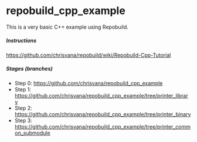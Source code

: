 repobuild_cpp_example
=====================

This is a very basic C++ example using Repobuild.

##### Instructions
https://github.com/chrisvana/repobuild/wiki/Repobuild-Cpp-Tutorial

##### Stages (branches)
- Step 0: https://github.com/chrisvana/repobuild_cpp_example
- Step 1: https://github.com/chrisvana/repobuild_cpp_example/tree/printer_library
- Step 2: https://github.com/chrisvana/repobuild_cpp_example/tree/printer_binary
- Step 3: https://github.com/chrisvana/repobuild_cpp_example/tree/printer_common_submodule
